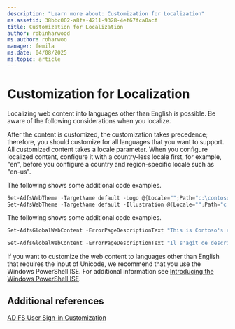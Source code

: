 ```yaml
---
description: "Learn more about: Customization for Localization"
ms.assetid: 38bbc002-a8fa-4211-9328-4ef67fca0acf
title: Customization for Localization
author: robinharwood
ms.author: roharwoo
manager: femila
ms.date: 04/08/2025
ms.topic: article
---
```

# Customization for Localization

Localizing web content into languages other than English is possible. Be aware of the following considerations when you localize.

After the content is customized, the customization takes precedence; therefore, you should customize for all languages that you want to support. All customized content takes a locale parameter. When you configure localized content, configure it with a country\-less locale first, for example, "en", before you configure a country and region\-specific locale such as "en\-us".

The following shows some additional code examples.

```powershell
Set-AdfsWebTheme -TargetName default -Logo @{Locale="";Path="c:\contoso.png"}
Set-AdfsWebTheme -TargetName default -Illustration @{Locale="";Path="c:\illustration.png"}
```

The following shows some additional code examples.

```powershell
Set-AdfsGlobalWebContent -ErrorPageDescriptionText "This is Contoso's error page description" –locale "en"

Set-AdfsGlobalWebContent -ErrorPageDescriptionText "Il s'agit de description de page erreur de Contoso" –locale "fr"
```

If you want to customize the web content to languages other than English that requires the input of Unicode, we recommend that you use the Windows PowerShell ISE. For additional information see [Introducing the Windows PowerShell ISE](/previous-versions/mt707506(v=msdn.10)).

## Additional references

[AD FS User Sign-in Customization](AD-FS-user-sign-in-customization.md)
